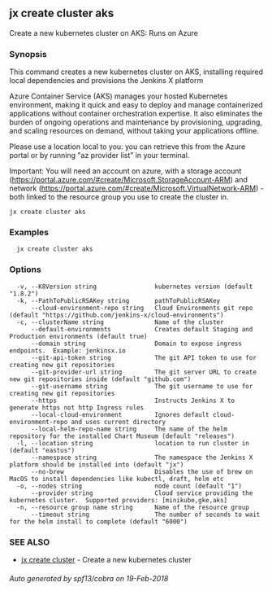 ## jx create cluster aks

Create a new kubernetes cluster on AKS: Runs on Azure

### Synopsis


This command creates a new kubernetes cluster on AKS, installing required local dependencies and provisions the Jenkins X platform 

Azure Container Service (AKS) manages your hosted Kubernetes environment, making it quick and easy to deploy and manage containerized applications without container orchestration expertise. It also eliminates the burden of ongoing operations and maintenance by provisioning, upgrading, and scaling resources on demand, without taking your applications offline. 

Please use a location local to you: you can retrieve this from the Azure portal or by running "az provider list" in your terminal. 

Important: You will need an account on azure, with a storage account (https://portal.azure.com/#create/Microsoft.StorageAccount-ARM) and network (https://portal.azure.com/#create/Microsoft.VirtualNetwork-ARM) - both linked to the resource group you use to create the cluster in.

```
jx create cluster aks
```

### Examples

```
  jx create cluster aks
```

### Options

```
  -v, --K8Version string                kubernetes version (default "1.8.2")
  -k, --PathToPublicRSAKey string       pathToPublicRSAKey
      --cloud-environment-repo string   Cloud Environments git repo (default "https://github.com/jenkins-x/cloud-environments")
  -c, --clusterName string              Name of the cluster
      --default-environments            Creates default Staging and Production environments (default true)
      --domain string                   Domain to expose ingress endpoints.  Example: jenkinsx.io
      --git-api-token string            The git API token to use for creating new git repositories
      --git-provider-url string         The git server URL to create new git repositories inside (default "github.com")
      --git-username string             The git username to use for creating new git repositories
      --https                           Instructs Jenkins X to generate https not http Ingress rules
      --local-cloud-environment         Ignores default cloud-environment-repo and uses current directory 
      --local-helm-repo-name string     The name of the helm repository for the installed Chart Museum (default "releases")
  -l, --location string                 location to run cluster in (default "eastus")
      --namespace string                The namespace the Jenkins X platform should be installed into (default "jx")
      --no-brew                         Disables the use of brew on MacOS to install dependencies like kubectl, draft, helm etc
  -o, --nodes string                    node count (default "1")
      --provider string                 Cloud service providing the kubernetes cluster.  Supported providers: [minikube,gke,aks]
  -n, --resource group name string      Name of the resource group
      --timeout string                  The number of seconds to wait for the helm install to complete (default "6000")
```

### SEE ALSO
* [jx create cluster](jx_create_cluster.md)	 - Create a new kubernetes cluster

###### Auto generated by spf13/cobra on 19-Feb-2018
